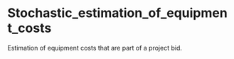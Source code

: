 # Stochastic_estimation_of_equipment_costs
Estimation of equipment costs that are part of a project bid.

